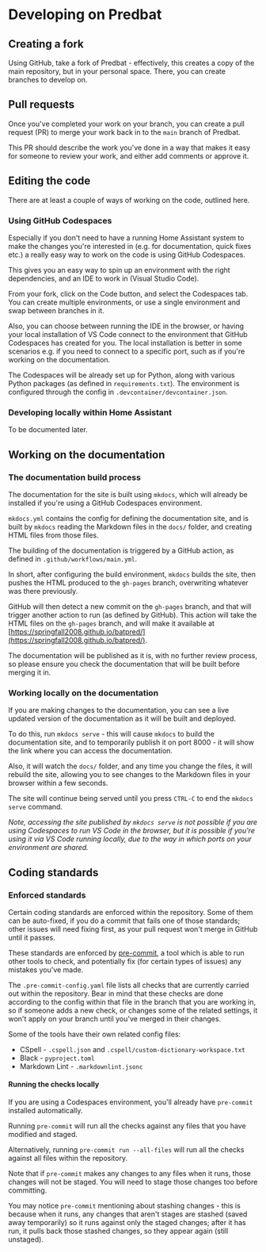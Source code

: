# Developing on Predbat

## Creating a fork

Using GitHub, take a fork of Predbat - effectively, this creates
a copy of the main repository, but in your personal space.
There, you can create branches to develop on.

## Pull requests

Once you've completed your work on your branch, you can create a
pull request (PR) to merge your work back in to the `main` branch
of Predbat.

This PR should describe the work you've done in a way that
makes it easy for someone to review your work, and either
add comments or approve it.

## Editing the code

There are at least a couple of ways of working on the code, outlined here.

### Using GitHub Codespaces

Especially if you don't need to have a running Home Assistant system
to make the changes you're interested in (e.g. for documentation,
quick fixes etc.) a really easy way to work on the code is using
GitHub Codespaces.

This gives you an easy way to spin up an environment with the right
dependencies, and an IDE to work in (Visual Studio Code).

From your fork, click on the Code button, and select the Codespaces tab.
You can create multiple environments, or use a single environment and swap
between branches in it.

Also, you can choose between running the IDE in the browser, or having
your local installation of VS Code connect to the environment that GitHub
Codespaces has created for you. The local installation is better in some
scenarios e.g. if you need to connect to a specific port, such as if you're
working on the documentation.

The Codespaces will be already set up for Python, along with various
Python packages (as defined in `requirements.txt`). The environment
is configured through the config in `.devcontainer/devcontainer.json`.

### Developing locally within Home Assistant

To be documented later.

## Working on the documentation

### The documentation build process

The documentation for the site is built using `mkdocs`, which will
already be installed if you're using a GitHub Codespaces environment.

`mkdocs.yml` contains the config for defining the documentation site,
and is built by `mkdocs` reading the Markdown files in the `docs/` folder,
and creating HTML files from those files.

The building of the documentation is triggered by a GitHub action,
as defined in `.github/workflows/main.yml`.

In short, after configuring the build environment, `mkdocs` builds the
site, then pushes the HTML produced to the `gh-pages` branch,
overwriting whatever was there previously.

GitHub will then detect a new commit on the `gh-pages` branch,
and that will trigger another action to run (as defined by GitHub).
This action will take the HTML files on the `gh-pages` branch,
and will make it available at [https://springfall2008.github.io/batpred/](https://springfall2008.github.io/batpred/).

The documentation will be published as it is, with no further
review process, so please ensure you check the documentation
that will be built before merging it in.

### Working locally on the documentation

If you are making changes to the documentation, you can see
a live updated version of the documentation as it will be
built and deployed.

To do this, run `mkdocs serve` - this will cause `mkdocs` to build the
documentation site, and to temporarily publish it on port 8000 - it will
show the link where you can access the documentation.

Also, it will watch the `docs/` folder, and any time you change the
files, it will rebuild the site, allowing you to see changes to
the Markdown files in your browser within a few seconds.

The site will continue being served until you press `CTRL-C` to
end the `mkdocs serve` command.

*Note, accessing the site published by `mkdocs serve` is not
possible if you are using Codespaces to run VS Code in the browser,
but it is possible if you're using it via VS Code running locally,
due to the way in which ports on your environment are shared.*

## Coding standards

### Enforced standards

Certain coding standards are enforced within the repository.
Some of them can be auto-fixed, if you do a commit that
fails one of those standards; other issues will need fixing
first, as your pull request won't merge in GitHub until it passes.

These standards are enforced by [pre-commit](https://pre-commit.com),
a tool which is able to run other tools to check, and potentially fix
(for certain types of issues) any mistakes you've made.

The `.pre-commit-config.yaml` file lists all checks that are
currently carried out within the repository. Bear in mind that
these checks are done according to the config within that file
in the branch that you are working in,
so if someone adds a new check, or changes some of the related settings,
it won't apply on your branch until you've merged in their changes.

Some of the tools have their own related config files:

* CSpell - `.cspell.json` and `.cspell/custom-dictionary-workspace.txt`
* Black - `pyproject.toml`
* Markdown Lint - `.markdownlint.jsonc`

#### Running the checks locally

If you are using a Codespaces environment, you'll already have `pre-commit`
installed automatically.

Running `pre-commit` will run all the checks against any files that you
have modified and staged.

Alternatively, running `pre-commit run --all-files` will run all the checks
against all files within the repository.

Note that if `pre-commit` makes any changes to any files when it runs,
those changes will not be staged. You will need to stage those changes too
before committing.

You may notice `pre-commit` mentioning about stashing changes - this is
because when it runs, any changes that aren't stages are stashed (saved
away temporarily) so it runs against only the staged changes;
after it has run, it pulls back those stashed changes, so they appear
again (still unstaged).


